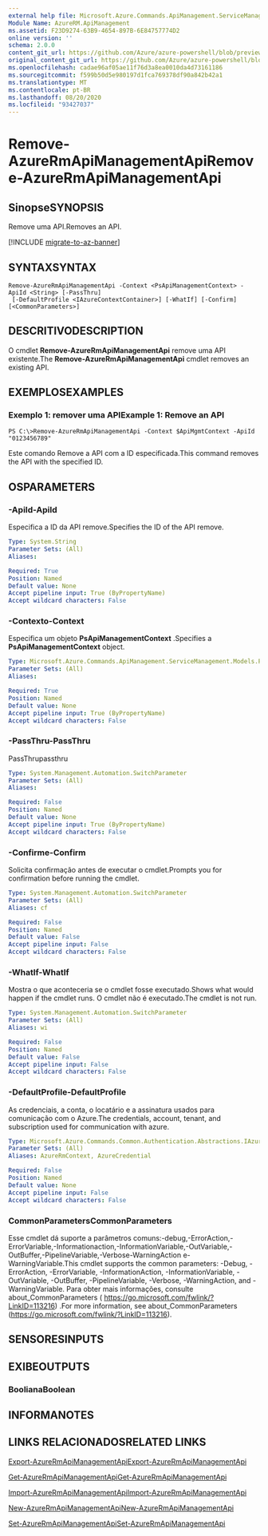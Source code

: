 ```yaml
---
external help file: Microsoft.Azure.Commands.ApiManagement.ServiceManagement.dll-Help.xml
Module Name: AzureRM.ApiManagement
ms.assetid: F23D9274-63B9-4654-897B-6E84757774D2
online version: ''
schema: 2.0.0
content_git_url: https://github.com/Azure/azure-powershell/blob/preview/src/ResourceManager/ApiManagement/Commands.ApiManagement/help/Remove-AzureRmApiManagementApi.md
original_content_git_url: https://github.com/Azure/azure-powershell/blob/preview/src/ResourceManager/ApiManagement/Commands.ApiManagement/help/Remove-AzureRmApiManagementApi.md
ms.openlocfilehash: cadae96af05ae11f76d3a8ea0010da4d73161186
ms.sourcegitcommit: f599b50d5e980197d1fca769378df90a842b42a1
ms.translationtype: MT
ms.contentlocale: pt-BR
ms.lasthandoff: 08/20/2020
ms.locfileid: "93427037"
---
```

# <span data-ttu-id="6b876-101">Remove-AzureRmApiManagementApi</span><span class="sxs-lookup"><span data-stu-id="6b876-101">Remove-AzureRmApiManagementApi</span></span>

## <span data-ttu-id="6b876-102">Sinopse</span><span class="sxs-lookup"><span data-stu-id="6b876-102">SYNOPSIS</span></span>
<span data-ttu-id="6b876-103">Remove uma API.</span><span class="sxs-lookup"><span data-stu-id="6b876-103">Removes an API.</span></span>

[!INCLUDE [migrate-to-az-banner](../../includes/migrate-to-az-banner.md)]

## <span data-ttu-id="6b876-104">SYNTAX</span><span class="sxs-lookup"><span data-stu-id="6b876-104">SYNTAX</span></span>

```
Remove-AzureRmApiManagementApi -Context <PsApiManagementContext> -ApiId <String> [-PassThru]
 [-DefaultProfile <IAzureContextContainer>] [-WhatIf] [-Confirm] [<CommonParameters>]
```

## <span data-ttu-id="6b876-105">DESCRITIVO</span><span class="sxs-lookup"><span data-stu-id="6b876-105">DESCRIPTION</span></span>
<span data-ttu-id="6b876-106">O cmdlet **Remove-AzureRmApiManagementApi** remove uma API existente.</span><span class="sxs-lookup"><span data-stu-id="6b876-106">The **Remove-AzureRmApiManagementApi** cmdlet removes an existing API.</span></span>

## <span data-ttu-id="6b876-107">EXEMPLOS</span><span class="sxs-lookup"><span data-stu-id="6b876-107">EXAMPLES</span></span>

### <span data-ttu-id="6b876-108">Exemplo 1: remover uma API</span><span class="sxs-lookup"><span data-stu-id="6b876-108">Example 1: Remove an API</span></span>
```
PS C:\>Remove-AzureRmApiManagementApi -Context $ApiMgmtContext -ApiId "0123456789"
```

<span data-ttu-id="6b876-109">Este comando Remove a API com a ID especificada.</span><span class="sxs-lookup"><span data-stu-id="6b876-109">This command removes the API with the specified ID.</span></span>

## <span data-ttu-id="6b876-110">OS</span><span class="sxs-lookup"><span data-stu-id="6b876-110">PARAMETERS</span></span>

### <span data-ttu-id="6b876-111">-ApiId</span><span class="sxs-lookup"><span data-stu-id="6b876-111">-ApiId</span></span>
<span data-ttu-id="6b876-112">Especifica a ID da API remove.</span><span class="sxs-lookup"><span data-stu-id="6b876-112">Specifies the ID of the API remove.</span></span>

```yaml
Type: System.String
Parameter Sets: (All)
Aliases: 

Required: True
Position: Named
Default value: None
Accept pipeline input: True (ByPropertyName)
Accept wildcard characters: False
```

### <span data-ttu-id="6b876-113">-Contexto</span><span class="sxs-lookup"><span data-stu-id="6b876-113">-Context</span></span>
<span data-ttu-id="6b876-114">Especifica um objeto **PsApiManagementContext** .</span><span class="sxs-lookup"><span data-stu-id="6b876-114">Specifies a **PsApiManagementContext** object.</span></span>

```yaml
Type: Microsoft.Azure.Commands.ApiManagement.ServiceManagement.Models.PsApiManagementContext
Parameter Sets: (All)
Aliases: 

Required: True
Position: Named
Default value: None
Accept pipeline input: True (ByPropertyName)
Accept wildcard characters: False
```

### <span data-ttu-id="6b876-115">-PassThru</span><span class="sxs-lookup"><span data-stu-id="6b876-115">-PassThru</span></span>
<span data-ttu-id="6b876-116">PassThru</span><span class="sxs-lookup"><span data-stu-id="6b876-116">passthru</span></span>

```yaml
Type: System.Management.Automation.SwitchParameter
Parameter Sets: (All)
Aliases: 

Required: False
Position: Named
Default value: None
Accept pipeline input: True (ByPropertyName)
Accept wildcard characters: False
```

### <span data-ttu-id="6b876-117">-Confirme</span><span class="sxs-lookup"><span data-stu-id="6b876-117">-Confirm</span></span>
<span data-ttu-id="6b876-118">Solicita confirmação antes de executar o cmdlet.</span><span class="sxs-lookup"><span data-stu-id="6b876-118">Prompts you for confirmation before running the cmdlet.</span></span>

```yaml
Type: System.Management.Automation.SwitchParameter
Parameter Sets: (All)
Aliases: cf

Required: False
Position: Named
Default value: False
Accept pipeline input: False
Accept wildcard characters: False
```

### <span data-ttu-id="6b876-119">-WhatIf</span><span class="sxs-lookup"><span data-stu-id="6b876-119">-WhatIf</span></span>
<span data-ttu-id="6b876-120">Mostra o que aconteceria se o cmdlet fosse executado.</span><span class="sxs-lookup"><span data-stu-id="6b876-120">Shows what would happen if the cmdlet runs.</span></span>
<span data-ttu-id="6b876-121">O cmdlet não é executado.</span><span class="sxs-lookup"><span data-stu-id="6b876-121">The cmdlet is not run.</span></span>

```yaml
Type: System.Management.Automation.SwitchParameter
Parameter Sets: (All)
Aliases: wi

Required: False
Position: Named
Default value: False
Accept pipeline input: False
Accept wildcard characters: False
```

### <span data-ttu-id="6b876-122">-DefaultProfile</span><span class="sxs-lookup"><span data-stu-id="6b876-122">-DefaultProfile</span></span>
<span data-ttu-id="6b876-123">As credenciais, a conta, o locatário e a assinatura usados para comunicação com o Azure.</span><span class="sxs-lookup"><span data-stu-id="6b876-123">The credentials, account, tenant, and subscription used for communication with azure.</span></span>

```yaml
Type: Microsoft.Azure.Commands.Common.Authentication.Abstractions.IAzureContextContainer
Parameter Sets: (All)
Aliases: AzureRmContext, AzureCredential

Required: False
Position: Named
Default value: None
Accept pipeline input: False
Accept wildcard characters: False
```

### <span data-ttu-id="6b876-124">CommonParameters</span><span class="sxs-lookup"><span data-stu-id="6b876-124">CommonParameters</span></span>
<span data-ttu-id="6b876-125">Esse cmdlet dá suporte a parâmetros comuns:-debug,-ErrorAction,-ErrorVariable,-Informationaction,-InformationVariable,-OutVariable,-OutBuffer,-PipelineVariable,-Verbose-WarningAction e-WarningVariable.</span><span class="sxs-lookup"><span data-stu-id="6b876-125">This cmdlet supports the common parameters: -Debug, -ErrorAction, -ErrorVariable, -InformationAction, -InformationVariable, -OutVariable, -OutBuffer, -PipelineVariable, -Verbose, -WarningAction, and -WarningVariable.</span></span> <span data-ttu-id="6b876-126">Para obter mais informações, consulte about_CommonParameters ( https://go.microsoft.com/fwlink/?LinkID=113216) .</span><span class="sxs-lookup"><span data-stu-id="6b876-126">For more information, see about_CommonParameters (https://go.microsoft.com/fwlink/?LinkID=113216).</span></span>

## <span data-ttu-id="6b876-127">SENSORES</span><span class="sxs-lookup"><span data-stu-id="6b876-127">INPUTS</span></span>

## <span data-ttu-id="6b876-128">EXIBE</span><span class="sxs-lookup"><span data-stu-id="6b876-128">OUTPUTS</span></span>

### <span data-ttu-id="6b876-129">Booliana</span><span class="sxs-lookup"><span data-stu-id="6b876-129">Boolean</span></span>

## <span data-ttu-id="6b876-130">INFORMA</span><span class="sxs-lookup"><span data-stu-id="6b876-130">NOTES</span></span>

## <span data-ttu-id="6b876-131">LINKS RELACIONADOS</span><span class="sxs-lookup"><span data-stu-id="6b876-131">RELATED LINKS</span></span>

[<span data-ttu-id="6b876-132">Export-AzureRmApiManagementApi</span><span class="sxs-lookup"><span data-stu-id="6b876-132">Export-AzureRmApiManagementApi</span></span>](./Export-AzureRmApiManagementApi.md)

[<span data-ttu-id="6b876-133">Get-AzureRmApiManagementApi</span><span class="sxs-lookup"><span data-stu-id="6b876-133">Get-AzureRmApiManagementApi</span></span>](./Get-AzureRmApiManagementApi.md)

[<span data-ttu-id="6b876-134">Import-AzureRmApiManagementApi</span><span class="sxs-lookup"><span data-stu-id="6b876-134">Import-AzureRmApiManagementApi</span></span>](./Import-AzureRmApiManagementApi.md)

[<span data-ttu-id="6b876-135">New-AzureRmApiManagementApi</span><span class="sxs-lookup"><span data-stu-id="6b876-135">New-AzureRmApiManagementApi</span></span>](./New-AzureRmApiManagementApi.md)

[<span data-ttu-id="6b876-136">Set-AzureRmApiManagementApi</span><span class="sxs-lookup"><span data-stu-id="6b876-136">Set-AzureRmApiManagementApi</span></span>](./Set-AzureRmApiManagementApi.md)


